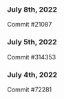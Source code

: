 ### July 8th, 2022

Commit #21087

### July 5th, 2022

Commit #314353


### July 4th, 2022

Commit #72281
